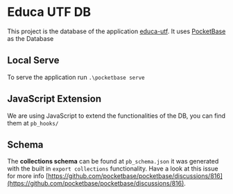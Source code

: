 # Educa UTF DB

This project is the database of the application [educa-utf](https://github.com/ZRafaF/educa-utf). It uses [PocketBase](https://pocketbase.io/) as the Database

## Local Serve

To serve the application run `.\pocketbase serve`

## JavaScript Extension

We are using JavaScript to extend the functionalities of the DB, you can find them at `pb_hooks/`

## Schema

The **collections schema** can be found at `pb_schema.json` it was generated with the built in `export collections` functionality. Have a look at this issue for more info [https://github.com/pocketbase/pocketbase/discussions/816](https://github.com/pocketbase/pocketbase/discussions/816).
